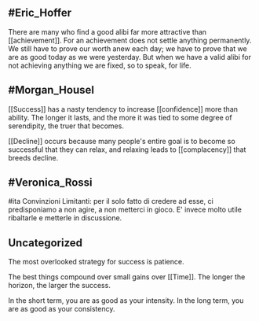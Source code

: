 ## #Eric_Hoffer
There are many who find a good alibi far more attractive than [[achievement]]. For an achievement does not settle anything permanently. We still have to prove our worth anew each day; we have to prove that we are as good today as we were yesterday. But when we have a valid alibi for not achieving anything we are fixed, so to speak, for life.

## #Morgan_Housel
[[Success]] has a nasty tendency to increase [[confidence]] more than ability. The longer it lasts, and the more it was tied to some degree of serendipity, the truer that becomes.

[[Decline]] occurs because many people's entire goal is to become so successful that they can relax, and relaxing leads to [[complacency]] that breeds decline.

## #Veronica_Rossi
#ita Convinzioni Limitanti: per il solo fatto di credere ad esse, ci predisponiamo a non agire, a non metterci in gioco. E' invece molto utile ribaltarle e metterle in discussione.

## Uncategorized
The most overlooked strategy for success is patience.

The best things compound over small gains over [[Time]]. The longer the horizon, the larger the success.

In the short term, you are as good as your intensity. In the long term, you are as good as your consistency.